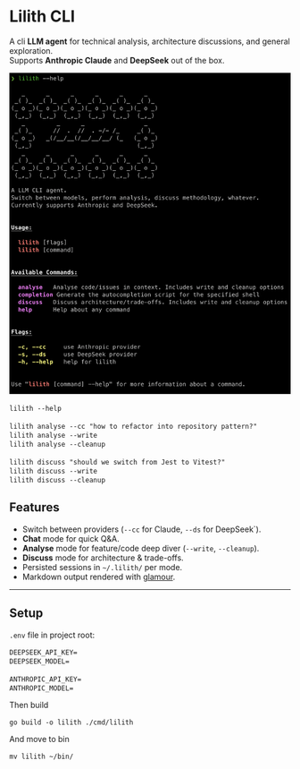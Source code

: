 # Lilith CLI

A cli **LLM agent** for technical analysis, architecture discussions, and general exploration.  
Supports **Anthropic Claude** and **DeepSeek** out of the box.

![Alt text](cli-startup.png)


```
lilith --help

lilith analyse --cc "how to refactor into repository pattern?"
lilith analyse --write
lilith analyse --cleanup

lilith discuss "should we switch from Jest to Vitest?"
lilith discuss --write
lilith discuss --cleanup
```


## Features
- Switch between providers (`--cc` for Claude, `--ds` for DeepSeek`).
- **Chat** mode for quick Q&A.
- **Analyse** mode for feature/code deep diver (`--write`, `--cleanup`).
- **Discuss** mode for architecture & trade-offs.
- Persisted sessions in `~/.lilith/` per mode.
- Markdown output rendered with [glamour](https://github.com/charmbracelet/glamour).

---

## Setup
`.env` file in project root:
```dotenv
DEEPSEEK_API_KEY=
DEEPSEEK_MODEL=

ANTHROPIC_API_KEY=
ANTHROPIC_MODEL=
```

Then build
```
go build -o lilith ./cmd/lilith
```
And move to bin
```
mv lilith ~/bin/
```